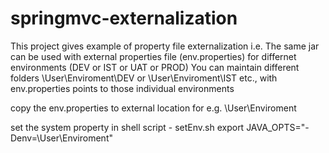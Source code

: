 # springmvc-externalization

This project gives example of property file externalization i.e. The same jar can be used with external properties file (env.properties) for differnet environments (DEV or IST or UAT or PROD)
You can maintain different folders \User\Enviroment\DEV or \User\Enviroment\IST etc., with env.properties points to those individual environments

copy the env.properties to external location for e.g. \User\Enviroment

set the system property in shell script - setEnv.sh 
export JAVA_OPTS="-Denv=\User\Enviroment"

